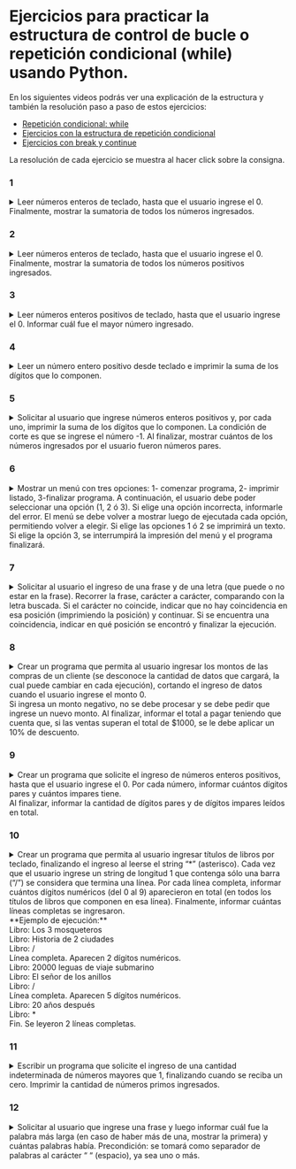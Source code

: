 # Ejercicios para practicar la estructura de control de bucle o repetición condicional (while) usando Python.

En los siguientes videos podrás ver una explicación de la estructura y también la resolución paso a paso de estos ejercicios:
+ [Repetición condicional: while](https://youtu.be/Rkv3GtEZEnw)
+ [Ejercicios con la estructura de repetición condicional](https://www.youtube.com/watch?v=I6T_qjYiDDM)
+ [Ejercicios con break y continue](https://www.youtube.com/watch?v=lG-DTUOZVZg)

La resolución de cada ejercicio se muestra al hacer click sobre la consigna.

### 1
<details> 
  <summary>Leer números enteros de teclado, hasta que el usuario ingrese el 0. Finalmente, mostrar la sumatoria de todos los números ingresados.</summary>
<br>Solución:

```
total=0
nro=int(input("Número: "))
while nro != 0:
    total+=nro
    nro=int(input("Número: "))
```

</details>


### 2
<details> 
  <summary>Leer números enteros de teclado, hasta que el usuario ingrese el 0. Finalmente, mostrar la sumatoria de todos los números positivos ingresados.</summary>
<br>Solución:

```
positivos=0
n=int(input("Número (0 para terminar): "))
while n!=0:
    if n>0:
        positivos+=1
    n=int(input("Número (0 para terminar): "))
print("Cantidad de positivos:", positivos)
```

</details>



### 3
<details> 
  <summary>Leer números enteros positivos de teclado, hasta que el usuario ingrese el 0. Informar cuál fue el mayor número ingresado.</summary>
<br>Solución:

```
mayor=-1
n=int(input("Número positivo:"))
while n>=0:
   if n>mayor:
       mayor=n
   n=int(input("Número positivo:"))
print("Mayor número ingresado:", mayor)
```

</details>


### 4
<details> 
  <summary>Leer un número entero positivo desde teclado e imprimir la suma de los dígitos que lo componen.</summary>
<br>Solución:

```
suma=0
n=int(input("Número positivo:"))
while n!=0:
    digito=n%10
    suma+=digito
    n=n//10
print("Suma de los dígitos:", suma)
```

</details>


### 5
<details> 
  <summary>Solicitar al usuario que ingrese números enteros positivos y, por cada uno, imprimir la suma de los dígitos que lo componen. La condición de corte es que se ingrese el número -1. Al finalizar, mostrar cuántos de los números ingresados por el usuario fueron números pares.</summary>
<br>Solución:

```
pares=0
n=int(input("Número (-1 para terminar el programa): "))
while n!=-1:
    if n%2 == 0:
        pares+=1
    suma=0
    while n!=0:
        digito=n%10
        suma+=digito
        n=n//10
    print("Suma de sus dígitos:", suma)
    n=int(input("Número (-1 para terminar el programa): "))
print("Se ingresaron", pares, "números pares")
```

</details>



### 6
<details> 
  <summary>Mostrar un menú con tres opciones: 1- comenzar programa, 2- imprimir listado, 3-finalizar programa. A continuación, el usuario debe poder seleccionar una opción (1, 2 ó 3). Si elige una opción incorrecta, informarle del error. El menú se debe volver a mostrar luego de ejecutada cada opción, permitiendo volver a elegir. Si elige las opciones 1 ó 2 se imprimirá un texto. Si elige la opción 3, se interrumpirá la impresión del menú y el programa finalizará.</summary>
<br>Solución:

```
while True:
    print("Opción 1 - comenzar programa")
    print("Opción 2 - imprimir listado")
    print("Opción 3 - finalizar programa")
    opcion=int(input("Opción elegida: "))
    if opcion==1:
        print("¡Comenzamos!")
    elif opcion==2:
        print("Listado:")
        print("Nadia, Esteban, Mariela, Fernanda")
    elif opcion==3:
        print("Hasta la próxima")
        break
    else:
        print("Opción incorrecta. Debe ingresar 1, 2 o 3")
```

</details>

### 7
<details> 
  <summary>Solicitar al usuario el ingreso de una frase y de una letra (que puede o no estar en la frase). Recorrer la frase, carácter a carácter, comparando con la letra buscada. Si el carácter no coincide, indicar que no hay coincidencia en esa posición (imprimiendo la posición) y continuar. Si se encuentra una coincidencia, indicar en qué posición se encontró y finalizar la ejecución.</summary>
<br>Solución:

```
frase=input("Frase: ")
l=input("Letra para buscar su posición: ")
i=0
while i!=len(frase):
    if l!=frase[i]:
        print("No se encontró en la posición", i)
        i+=1
        continue
    print("Se encontró en la posición", i)
    break
```

</details>

### 8
<details> 
  <summary>Crear un programa que permita al usuario ingresar los montos de las compras de un cliente (se desconoce la cantidad de datos que cargará, la cual puede cambiar en cada ejecución), cortando el ingreso de datos cuando el usuario ingrese el monto 0.
<br />Si ingresa un monto negativo, no se debe procesar y se debe pedir que ingrese un nuevo monto. Al finalizar, informar el total a pagar teniendo que cuenta que, si las ventas superan el total de $1000, se le debe aplicar un 10% de descuento.
</summary>
<br>Solución:

```
total=0
monto=float(input("Monto de una venta: $"))
while monto!=0:
    if monto<0:
        print("Monto no válido.")
    else:
        total+=monto
    monto=float(input("Monto de una venta: $"))
if total>1000:
    total-=total*0.1
print("Monto total a pagar: $", total)
```

</details>

### 9
<details> 
  <summary>Crear un programa que solicite el ingreso de números enteros positivos, hasta que el usuario ingrese el 0. Por cada número, informar cuántos dígitos pares y cuántos impares tiene.
<br />Al finalizar, informar la cantidad de dígitos pares y de dígitos impares leídos en total.
</summary>
<br>Solución:

```
numero=int(input("numero: "))
totalPares=0
totalImpares=0
while numero!=0:
   pares=0
   impares=0
   while numero!=0:   
       ultimodigito=numero%10
       if ultimodigito%2==0:
           pares+=1
           totalPares+=1
       else:
           impares+=1
           totalImpares+=1
       numero=numero//10
   print("El número ingresado tiene ",pares," digitos pares y ",impares," digitos impares")
   numero=int(input("Otro número: "))
print("Total de dígitos pares:", totalPares)
print("Total de dígitos impares:", totalImpares)
```

</details>

### 10
<details> 
  <summary>Crear un programa que permita al usuario ingresar títulos de libros por teclado, finalizando el ingreso al leerse el string “*” (asterisco). Cada vez que el usuario ingrese un string de longitud 1 que contenga sólo una barra (“/”) se considera que termina una línea.
  Por cada línea completa, informar cuántos dígitos numéricos (del 0 al 9) aparecieron en total (en todos los títulos de libros que componen en esa línea). Finalmente, informar cuántas líneas completas se ingresaron.
<br />**Ejemplo de ejecución:**
<br />Libro: Los 3 mosqueteros
<br />Libro: Historia de 2 ciudades
<br />Libro: /
<br />Línea completa. Aparecen 2 dígitos numéricos.
<br />Libro: 20000 leguas de viaje submarino
<br />Libro: El señor de los anillos
<br />Libro: /
<br />Línea completa. Aparecen 5 dígitos numéricos.
<br />Libro: 20 años después
<br />Libro: *
<br />Fin. Se leyeron 2 líneas completas.</summary>
<br>Solución:

```
lineas=0
digitos="0123456789"
cantidadDigitos=0
cadena=input("Cadena: ")
while cadena!="*":
    for caracter in cadena:
        if caracter in digitos:
            cantidadDigitos+=1
    if cadena=="/":
        lineas+=1
        print("Aparecen ", cantidadDigitos, " dígitos en la línea")
        cantidadDigitos=0
    cadena=input("Cadena: ")
print("Se leyeron ",lineas," líneas completas")
```

</details>


### 11
<details> 
  <summary>Escribir un programa que solicite el ingreso de una cantidad indeterminada de números mayores que 1, finalizando cuando se reciba un cero. 
Imprimir la cantidad de números primos ingresados.</summary>
<br>Solución:

```
cantidad=0
n=int(input("Número: "))
while n!=0:
 primo=True
 for i in range(2,n):
   if n%i==0:
     primo=False
     break
 if primo:
   cantidad+=1
 n=int(input("Número: "))
print("primos: ", cantidad)
```

</details>

### 12
<details> 
  <summary>Solicitar al usuario que ingrese una frase y luego informar cuál fue la palabra más larga (en caso de haber más de una, mostrar la primera) y cuántas palabras había. Precondición: se tomará como separador de palabras al carácter “ “ (espacio), ya sea uno o más.</summary>
<br>Solución:

```
frase=input("Frase: ").strip()
cantidad=0
len_p_mas_larga=0
while len(frase) != 0:
    cantidad=cantidad+1
    i=frase.find(" ")
    if i != -1:
        palabra=frase[0:i]
        while i < len(frase) and frase[i] == " ":
            i=i+1
        frase=frase[i:]
    else:
        palabra=frase
        frase=""
    if len(palabra) > len_p_mas_larga:
        len_p_mas_larga=len(palabra)
        p_mas_larga=palabra
if cantidad > 0:
    print("Palabra más larga:", p_mas_larga)
print("Cantidad de palabras:", cantidad)
```

</details>
